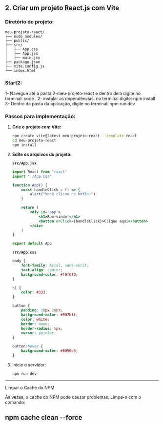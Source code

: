 ## **2. Criar um projeto React.js com Vite**

### Diretório do projeto:

```
meu-projeto-react/
├── node_modules/
├── public/
├── src/
│   ├── App.css
│   ├── App.jsx
│   ├── main.jsx
├── package.json
├── vite.config.js
└── index.html
```

### Start2:

1- Navegue até a pasta 2-meu-projeto-react e dentro dela digite no terminal: code .
2- instalar as dependências. no terminal digite: npm install
3- Dentro da pasta da aplicação, digite no terminal: npm run dev

### Passos para implementação:

1. **Crie o projeto com Vite:**

    ```bash
    npm create vite@latest meu-projeto-react --template react
    cd meu-projeto-react
    npm install
    ```

2. **Edite os arquivos do projeto:**

    **`src/App.jsx`**

    ```jsx
    import React from "react"
    import "./App.css"

    function App() {
        const handleClick = () => {
            alert("Você clicou no botão!")
        }

        return (
            <div id='app'>
                <h1>Bem-vindo!</h1>
                <button onClick={handleClick}>Clique aqui</button>
            </div>
        )
    }

    export default App
    ```

    **`src/App.css`**

    ```css
    body {
        font-family: Arial, sans-serif;
        text-align: center;
        background-color: #f0f0f0;
    }

    h1 {
        color: #333;
    }

    button {
        padding: 10px 20px;
        background-color: #007bff;
        color: white;
        border: none;
        border-radius: 5px;
        cursor: pointer;
    }

    button:hover {
        background-color: #0056b3;
    }
    ```

3. Inicie o servidor:
    ```bash
    npm run dev
    ```

---

Limpar o Cache do NPM

Às vezes, o cache do NPM pode causar problemas. Limpe-o com o comando:

## npm cache clean --force
